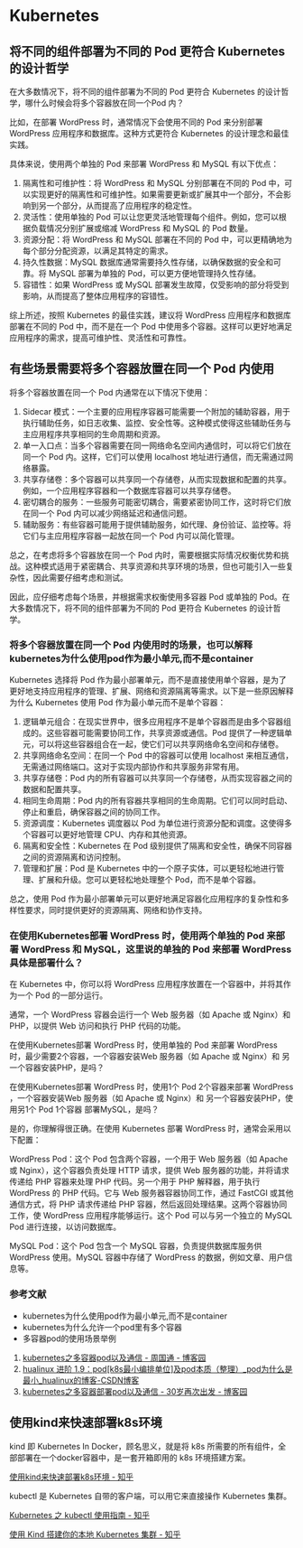 # Kubernetes

## 将不同的组件部署为不同的 Pod 更符合 Kubernetes 的设计哲学

在大多数情况下，将不同的组件部署为不同的 Pod 更符合 Kubernetes 的设计哲学，哪什么时候会将多个容器放在同一个Pod 内？

比如，在部署 WordPress 时，通常情况下会使用不同的 Pod 来分别部署 WordPress 应用程序和数据库。这种方式更符合 Kubernetes 的设计理念和最佳实践。

具体来说，使用两个单独的 Pod 来部署 WordPress 和 MySQL 有以下优点：

1. 隔离性和可维护性：将 WordPress 和 MySQL 分别部署在不同的 Pod 中，可以实现更好的隔离性和可维护性。如果需要更新或扩展其中一个部分，不会影响到另一个部分，从而提高了应用程序的稳定性。
2. 灵活性：使用单独的 Pod 可以让您更灵活地管理每个组件。例如，您可以根据负载情况分别扩展或缩减 WordPress 和 MySQL 的 Pod 数量。
3. 资源分配：将 WordPress 和 MySQL 部署在不同的 Pod 中，可以更精确地为每个部分分配资源，以满足其特定的需求。
4. 持久性数据：MySQL 数据库通常需要持久性存储，以确保数据的安全和可靠。将 MySQL 部署为单独的 Pod，可以更方便地管理持久性存储。
5. 容错性：如果 WordPress 或 MySQL 部署发生故障，仅受影响的部分将受到影响，从而提高了整体应用程序的容错性。

综上所述，按照 Kubernetes 的最佳实践，建议将 WordPress 应用程序和数据库部署在不同的 Pod 中，而不是在一个 Pod 中使用多个容器。这样可以更好地满足应用程序的需求，提高可维护性、灵活性和可靠性。

## 有些场景需要将多个容器放置在同一个 Pod 内使用

将多个容器放置在同一个 Pod 内通常在以下情况下使用：

1. Sidecar 模式：一个主要的应用程序容器可能需要一个附加的辅助容器，用于执行辅助任务，如日志收集、监控、安全性等。这种模式使得这些辅助任务与主应用程序共享相同的生命周期和资源。
2. 单一入口点：当多个容器需要在同一网络命名空间内通信时，可以将它们放在同一个 Pod 内。这样，它们可以使用 localhost 地址进行通信，而无需通过网络暴露。
3. 共享存储卷：多个容器可以共享同一个存储卷，从而实现数据和配置的共享。例如，一个应用程序容器和一个数据库容器可以共享存储卷。
4. 密切耦合的服务：一些服务可能密切耦合，需要紧密协同工作，这时将它们放在同一个 Pod 内可以减少网络延迟和通信问题。
5. 辅助服务：有些容器可能用于提供辅助服务，如代理、身份验证、监控等。将它们与主应用程序容器一起放在同一个 Pod 内可以简化管理。

总之，在考虑将多个容器放在同一个 Pod 内时，需要根据实际情况权衡优势和挑战。这种模式适用于紧密耦合、共享资源和共享环境的场景，但也可能引入一些复杂性，因此需要仔细考虑和测试。

因此，应仔细考虑每个场景，并根据需求权衡使用多容器 Pod 或单独的 Pod。在大多数情况下，将不同的组件部署为不同的 Pod 更符合 Kubernetes 的设计哲学。

### 将多个容器放置在同一个 Pod 内使用时的场景，也可以解释kubernetes为什么使用pod作为最小单元,而不是container

Kubernetes 选择将 Pod 作为最小部署单元，而不是直接使用单个容器，是为了更好地支持应用程序的管理、扩展、网络和资源隔离等需求。以下是一些原因解释为什么 Kubernetes 使用 Pod 作为最小单元而不是单个容器：

1. 逻辑单元组合：在现实世界中，很多应用程序不是单个容器而是由多个容器组成的。这些容器可能需要协同工作，共享资源或通信。Pod 提供了一种逻辑单元，可以将这些容器组合在一起，使它们可以共享网络命名空间和存储卷。
2. 共享网络命名空间：在同一个 Pod 中的容器可以使用 localhost 来相互通信，无需通过网络端口。这对于实现内部协作和共享服务非常有用。
3. 共享存储卷：Pod 内的所有容器可以共享同一个存储卷，从而实现容器之间的数据和配置共享。
4. 相同生命周期：Pod 内的所有容器共享相同的生命周期。它们可以同时启动、停止和重启，确保容器之间的协同工作。
5. 资源调度：Kubernetes 调度器以 Pod 为单位进行资源分配和调度。这使得多个容器可以更好地管理 CPU、内存和其他资源。
6. 隔离和安全性：Kubernetes 在 Pod 级别提供了隔离和安全性，确保不同容器之间的资源隔离和访问控制。
7. 管理和扩展：Pod 是 Kubernetes 中的一个原子实体，可以更轻松地进行管理、扩展和升级。您可以更轻松地处理整个 Pod，而不是单个容器。

总之，使用 Pod 作为最小部署单元可以更好地满足容器化应用程序的复杂性和多样性要求，同时提供更好的资源隔离、网络和协作支持。

### 在使用Kubernetes部署 WordPress 时，使用两个单独的 Pod 来部署 WordPress 和 MySQL，这里说的单独的 Pod 来部署 WordPress 具体是部署什么？

在 Kubernetes 中，你可以将 WordPress 应用程序放置在一个容器中，并将其作为一个 Pod 的一部分运行。

通常，一个 WordPress 容器会运行一个 Web 服务器（如 Apache 或 Nginx）和 PHP，以提供 Web 访问和执行 PHP 代码的功能。


在使用Kubernetes部署 WordPress 时，使用单独的 Pod 来部署 WordPress 时，最少需要2个容器，一个容器安装Web 服务器（如 Apache 或 Nginx）和 另一个容器安装PHP，是吗？


在使用Kubernetes部署 WordPress 时，使用1个 Pod 2个容器来部署 WordPress ，一个容器安装Web 服务器（如 Apache 或 Nginx）和 另一个容器安装PHP，使用另1个 Pod 1个容器 部署MySQL，是吗？

是的，你理解得很正确。在使用 Kubernetes 部署 WordPress 时，通常会采用以下配置：

WordPress Pod：这个 Pod 包含两个容器，一个用于 Web 服务器（如 Apache 或 Nginx），这个容器负责处理 HTTP 请求，提供 Web 服务器的功能，并将请求传递给 PHP 容器来处理 PHP 代码。另一个用于 PHP 解释器，用于执行 WordPress 的 PHP 代码。它与 Web 服务器容器协同工作，通过 FastCGI 或其他通信方式，将 PHP 请求传递给 PHP 容器，然后返回处理结果。这两个容器协同工作，使 WordPress 应用程序能够运行。这个 Pod 可以与另一个独立的 MySQL Pod 进行连接，以访问数据库。

MySQL Pod：这个 Pod 包含一个 MySQL 容器，负责提供数据库服务供 WordPress 使用。MySQL 容器中存储了 WordPress 的数据，例如文章、用户信息等。

### 参考文献

- kubernetes为什么使用pod作为最小单元,而不是container
- kubernetes为什么允许一个pod里有多个容器
- 多容器pod的使用场景举例

1. [kubernetes之多容器pod以及通信 - 周国通 - 博客园](https://www.cnblogs.com/tylerzhou/p/11009412.html)
2. [hualinux 进阶 1.9：pod[k8s最小编排单位]及pod本质（整理）_pod为什么是最小_hualinux的博客-CSDN博客](https://blog.csdn.net/hualinux/article/details/107361385)
3. [kubernetes之多容器部署pod以及通信 - 30岁再次出发 - 博客园](https://www.cnblogs.com/lgj8/p/14893807.html)

## 使用kind来快速部署k8s环境

kind 即 Kubernetes In Docker，顾名思义，就是将 k8s 所需要的所有组件，全部部署在一个docker容器中，是一套开箱即用的 k8s 环境搭建方案。

[使用kind来快速部署k8s环境 - 知乎](https://zhuanlan.zhihu.com/p/61492135)

kubectl 是 Kubernetes 自带的客户端，可以用它来直接操作 Kubernetes 集群。

[Kubernetes 之 kubectl 使用指南 - 知乎](https://zhuanlan.zhihu.com/p/364994610)

[使用 Kind 搭建你的本地 Kubernetes 集群 - 知乎](https://zhuanlan.zhihu.com/p/60464867)
